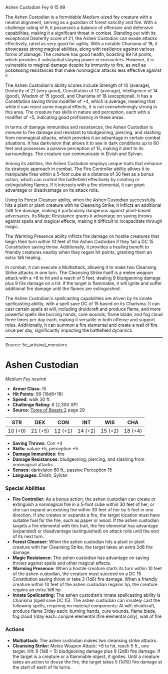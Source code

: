 <MonsterName/>Ashen Custodian</MonsterName>
<CreatureType/>Fey</CreatureType>
<CR/>6</CR>
<AC/>15</AC>
<HP/>99</HP>
<summary>The Ashen Custodian is a formidable Medium-sized fey creature with a neutral alignment, serving as a guardian of forest sanctity and fire. With a challenge rating of 6, it possesses a balance of offensive and defensive capabilities, making it a significant threat in combat. Standing out with its exceptional Dexterity score of 21, the Ashen Custodian can evade attacks effectively, rated as very good for agility. With a notable Charisma of 18, it showcases strong magical abilities, along with resilience against various forms of damage. The creature has good health, boasting 99 hit points, which provides it substantial staying power in encounters. However, it is vulnerable to magical damage despite its immunity to fire, as well as possessing resistances that make nonmagical attacks less effective against it.</summary>

<detail>

The Ashen Custodian's ability scores include Strength of 10 (average), Dexterity of 21 (very good), Constitution of 12 (average), Intelligence of 14 (good), Wisdom of 15 (good), and Charisma of 18 (exceptional). It has a Constitution saving throw modifier of +4, which is average, meaning that while it can resist some magical effects, it is not overwhelmingly strong in this area. The creature has skills in nature and perception, each with a modifier of +5, indicating good proficiency in these areas.

In terms of damage immunities and resistances, the Ashen Custodian is immune to fire damage and resistant to bludgeoning, piercing, and slashing from nonmagical attacks, which provides it an advantage in certain combat situations. It has darkvision that allows it to see in dark conditions up to 60 feet and possesses a passive perception of 15, making it alert to its surroundings. The creature can communicate in Elvish and Sylvan.

Among its abilities, the Ashen Custodian employs unique traits that enhance its strategic approach in combat. The Fire Controller ability allows it to manipulate fires within a 5-foot cube at a distance of 30 feet as a bonus action, which can control the battlefield effectively by creating or extinguishing flames. If it interacts with a fire elemental, it can grant advantage or disadvantage on its attack rolls.

Using its Forest Cleanser ability, when the Ashen Custodian successfully hits a plant or plant creature with its Cleansing Strike, it inflicts an additional 2d8 fire damage, making it particularly dangerous against plant-based adversaries. Its Magic Resistance grants it advantage on saving throws against spells and magical effects, making it difficult to incapacitate through magic.

The Warming Presence ability inflicts fire damage on hostile creatures that begin their turn within 10 feet of the Ashen Custodian if they fail a DC 15 Constitution saving throw. Additionally, it provides a healing benefit to friendly creatures nearby when they regain hit points, granting them an extra 1d6 healing.

In combat, it can execute a Multiattack, allowing it to make two Cleansing Strike attacks in one turn. The Cleansing Strike itself is a melee weapon attack with a +8 to hit and a reach of 5 feet, dealing 9 bludgeoning damage plus 9 fire damage on a hit. If the target is flammable, it will ignite and suffer additional fire damage until the flames are extinguished.

The Ashen Custodian's spellcasting capabilities are driven by its innate spellcasting ability, with a spell save DC of 15 based on its Charisma. It can cast certain spells at will, including druidcraft and produce flame, and more powerful spells like burning hands, cure wounds, flame blade, and fog cloud three times per day each, making it versatile in both offense and support roles. Additionally, it can summon a fire elemental and create a wall of fire once per day, significantly impacting the battlefield dynamics.</detail>



---

Source: 5e_artisinal_monsters

# Ashen Custodian

*Medium* *Fey* *neutral*

- **Armor Class:** 15
- **Hit Points:** 99 (18d8+18)
- **Speed:** walk 30 ft.
- **Challenge Rating:** 6 (2,300 XP)
- **Source:** [Tome of Beasts 2](https://koboldpress.com/kpstore/product/tome-of-beasts-2-for-5th-edition) page 29

| STR | DEX | CON | INT | WIS | CHA |
| --- | --- | --- | --- | --- | --- |
| 10 (+0) | 21 (+5) | 12 (+1) | 14 (+2) | 15 (+2) | 18 (+4) |

- **Saving Throws**: Con +4
- **Skills:** nature +5, perception +5
- **Damage Immunities:** fire
- **Damage Resistances:** bludgeoning, piercing, and slashing from nonmagical attacks
- **Senses:** darkvision 60 ft., passive Perception 15
- **Languages:** Elvish, Sylvan

### Special Abilities

- **Fire Controller:** As a bonus action, the ashen custodian can create or extinguish a nonmagical fire in a 5-foot cube within 30 feet of her, or she can expand an existing fire within 30 feet of her by 5 feet in one direction. If she creates or expands a fire, the target location must have suitable fuel for the fire, such as paper or wood. If the ashen custodian targets a fire elemental with this trait, the fire elemental has advantage (expanded) or disadvantage (extinguished) on attack rolls until the end of its next turn.
- **Forest Cleanser:** When the ashen custodian hits a plant or plant creature with her Cleansing Strike, the target takes an extra 2d8 fire damage.
- **Magic Resistance:** The ashen custodian has advantage on saving throws against spells and other magical effects.
- **Warming Presence:** When a hostile creature starts its turn within 10 feet of the ashen custodian, the creature must succeed on a DC 15 Constitution saving throw or take 3 (1d6) fire damage. When a friendly creature within 10 feet of the ashen custodian regains hp, the creature regains an extra 1d6 hp.
- **Innate Spellcasting:** The ashen custodian’s innate spellcasting ability is Charisma (spell save DC 15). The ashen custodian can innately cast the following spells, requiring no material components:
At will: druidcraft, produce flame
3/day each: burning hands, cure wounds, flame blade, fog cloud
1/day each: conjure elemental (fire elemental only), wall of fire

### Actions

- **Multiattack:** The ashen custodian makes two cleansing strike attacks.
- **Cleansing Strike:** Melee Weapon Attack: +8 to hit, reach 5 ft., one target. Hit: 9 (1d8 + 5) bludgeoning damage plus 9 (2d8) fire damage. If the target is a creature or a flammable object, it ignites. Until a creature takes an action to douse the fire, the target takes 5 (1d10) fire damage at the start of each of its turns.




